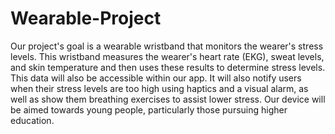 # Wearable-Project

Our project's goal is a wearable wristband that monitors the wearer's stress levels. This wristband measures the wearer's heart rate (EKG), sweat levels, and skin temperature and then uses these results to determine stress levels. This data will also be accessible within our app. It will also notify users when their stress levels are too high using haptics and a visual alarm, as well as show them breathing exercises to assist lower stress. Our device will be aimed towards young people, particularly those pursuing higher education.​

